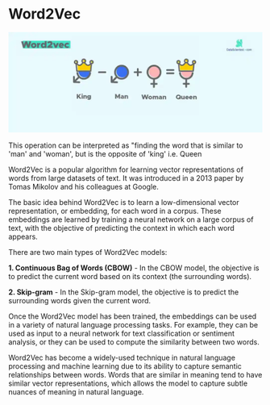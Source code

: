 # Word2Vec

![Word2Vec](word2vec.webp)

This operation can be interpreted as "finding the word that is similar to 'man' and 'woman', but is the opposite of 'king' i.e. Queen


Word2Vec is a popular algorithm for learning vector representations of words from large datasets of text. It was introduced in a 2013 paper by Tomas Mikolov and his colleagues at Google.

The basic idea behind Word2Vec is to learn a low-dimensional vector representation, or embedding, for each word in a corpus. These embeddings are learned by training a neural network on a large corpus of text, with the objective of predicting the context in which each word appears.

There are two main types of Word2Vec models: 

**1. Continuous Bag of Words (CBOW)** - In the CBOW model, the objective is to predict the current word based on its context (the surrounding words).

**2. Skip-gram** - In the Skip-gram model, the objective is to predict the surrounding words given the current word.

Once the Word2Vec model has been trained, the embeddings can be used in a variety of natural language processing tasks. For example, they can be used as input to a neural network for text classification or sentiment analysis, or they can be used to compute the similarity between two words.

Word2Vec has become a widely-used technique in natural language processing and machine learning due to its ability to capture semantic relationships between words. Words that are similar in meaning tend to have similar vector representations, which allows the model to capture subtle nuances of meaning in natural language.
